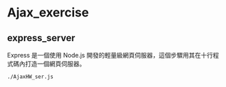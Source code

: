 # Ajax_exercise

## express_server
Express 是一個使用 Node.js 開發的輕量級網頁伺服器，這個步驟用其在十行程式碼內打造一個網頁伺服器。
```
./AjaxHW_ser.js
```
